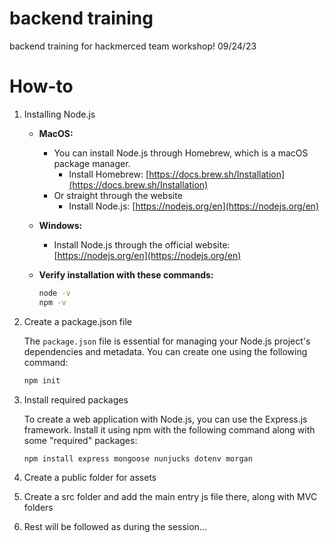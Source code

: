 # backend training

backend training for hackmerced team workshop! 09/24/23

# How-to

1. Installing Node.js

   - **MacOS:**

     - You can install Node.js through Homebrew, which is a macOS package manager.
       - Install Homebrew: [https://docs.brew.sh/Installation](https://docs.brew.sh/Installation)
     - Or straight through the website
       - Install Node.js: [https://nodejs.org/en](https://nodejs.org/en)

   - **Windows:**

     - Install Node.js through the official website: [https://nodejs.org/en](https://nodejs.org/en)

   - **Verify installation with these commands:**
     ```bash
     node -v
     npm -v
     ```

2. Create a package.json file

   The `package.json` file is essential for managing your Node.js project's dependencies and metadata. You can create one using the following command:

   ```bash
   npm init

   ```

3. Install required packages

   To create a web application with Node.js, you can use the Express.js framework. Install it using npm with the following command along with some "required" packages:

   ```bash
   npm install express mongoose nunjucks dotenv morgan
   ```

4. Create a public folder for assets
5. Create a src folder and add the main entry js file there, along with MVC folders
6. Rest will be followed as during the session...
